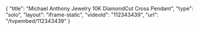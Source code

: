 {
    "title": "Michael Anthony Jewelry 10K DiamondCut Cross Pendant",
    "type": "solo",
    "layout": "iframe-static",
    "videoId": "112343439",
    "url": "\/tvpembed\/112343439"
}